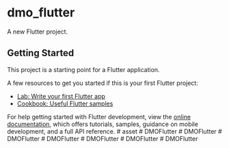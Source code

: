# dmo_flutter

A new Flutter project.

## Getting Started

This project is a starting point for a Flutter application.

A few resources to get you started if this is your first Flutter project:

- [Lab: Write your first Flutter app](https://docs.flutter.dev/get-started/codelab)
- [Cookbook: Useful Flutter samples](https://docs.flutter.dev/cookbook)

For help getting started with Flutter development, view the
[online documentation](https://docs.flutter.dev/), which offers tutorials,
samples, guidance on mobile development, and a full API reference.
#   a s s e t  
 #   D M O F l u t t e r  
 #   D M O F l u t t e r  
 #   D M O F l u t t e r  
 #   D M O F l u t t e r  
 #   D M O F l u t t e r  
 #   D M O F l u t t e r  
 #   D M O F l u t t e r  
 